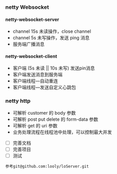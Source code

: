 ### netty Websocket

#### netty-websocket-server
   - channel 15s 未读操作，close channel
   - channel 5s 未写操作，发送 ping 消息
   - 服务端广播消息
#### netty-websocket-client
   - 客户端 (5s 未读 || 10s 未写) 发送pin消息 
   - 客户端发送消息到服务端
   - 客户端线程—自动重连
   - 客户端线程—发送自定义心跳包

### netty http
   - 可解析 customer 的 body 参数
   - 可解析 post put delete 的 form-data 参数
   - 可解析 get 的 uri 参数
   - 业务处理流程在线程池中处理，可以控制最大并发

- [ ] 完善文档
- [ ] 完善项目
- [ ] 测试
   
`参考git@github.com:looly/loServer.git`


